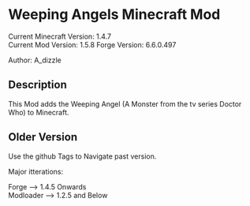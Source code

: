 Weeping Angels Minecraft Mod  
===========================

Current Minecraft Version: 1.4.7  
Current Mod Version: 1.5.8 
Forge Version: 6.6.0.497  

Author: A_dizzle  

Description
-----------
This Mod adds the Weeping Angel (A Monster from the tv series Doctor Who) to Minecraft.

Older Version
-------------

Use the github Tags to Navigate past version.  

Major itterations:  

Forge --> 1.4.5 Onwards  
Modloader --> 1.2.5 and Below 